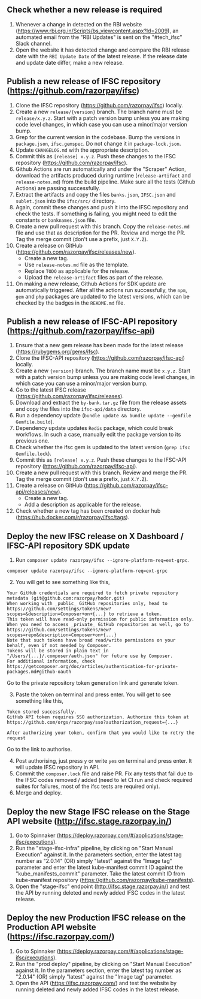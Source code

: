 ## Check whether a new release is required
1. Whenever a change in detected on the RBI website (https://www.rbi.org.in/Scripts/bs_viewcontent.aspx?Id=2009), an automated email from the "RBI Updates" is sent on the "#tech_ifsc" Slack channel.
2. Open the website it has detected change and compare the RBI release date with the `RBI Update Date` of the latest release. If the release date and update date differ, make a new release.

## Publish a new release of IFSC repository (https://github.com/razorpay/ifsc)
1. Clone the IFSC repository (https://github.com/razorpay/ifsc) locally.
2. Create a new `release/{version}` branch. The branch name must be `release/x.y.z`. Start with a patch version bump unless you are making code level changes, in which case you can use a minor/major version bump.
3. Grep for the current version in the codebase. Bump the versions in `package.json`, `ifsc.gemspec`. Do not change it in `package-lock.json`.
4. Update `CHANGELOG.md` with the appropriate description.
5. Commit this as `[release] x.y.z`. Push these changes to the IFSC repository (https://github.com/razorpay/ifsc).
6. Github Actions are run automatically and under the "Scraper" Action, download the artifacts produced during runtime (`release-artifact` and `release-notes.md`) from the build pipeline. Make sure all the tests (Github Actions) are passing successfully.
7. Extract the artifacts and copy the files `banks.json`, `IFSC.json` and `sublet.json` into the `ifsc/src/` directory.
8. Again, commit these changes and push it into the IFSC repository and check the tests. If something is failing, you might need to edit the constants or `banknames.json` file.
9. Create a new pull request with this branch. Copy the `release-notes.md` file and use that as description for the PR. Review and merge the PR. Tag the merge commit (don't use a prefix, just `X.Y.Z`).
10. Create a release on GitHub (https://github.com/razorpay/ifsc/releases/new).
    - Create a new tag.
    - Use `release-notes.md` file as the template.
    - Replace `TODO` as applicable for the release.
    - Upload the `release-artifact` files as part of the release.
11. On making a new release, Github Actions for SDK update are automatically triggered. After all the actions run successfully, the `npm`, `gem` and `php` packages are updated to the latest versions, which can be checked by the badges in the `README.md` file.

## Publish a new release of IFSC-API repository (https://github.com/razorpay/ifsc-api)
1. Ensure that a new gem release has been made for the latest release (https://rubygems.org/gems/ifsc).
2. Clone the IFSC-API repository (https://github.com/razorpay/ifsc-api) locally.
3. Create a new `{version}` branch. The branch name must be `x.y.z`. Start with a patch version bump unless you are making code level changes, in which case you can use a minor/major version bump.
4. Go to the latest IFSC release (https://github.com/razorpay/ifsc/releases).
5. Download and extract the `by-bank.tar.gz` file from the release assets and copy the files into the `ifsc-api/data` directory.
6. Run a dependency update (`bundle update && bundle update --gemfile Gemfile.build`).
7. Dependency update updates `Redis` package, which could break workflows. In such a case, manually edit the package version to its previous one.
8. Check whether the ifsc gem is updated to the latest version (`grep ifsc Gemfile.lock`).
9. Commit this as `[release] x.y.z`. Push these changes to the IFSC-API repository (https://github.com/razorpay/ifsc-api).
10. Create a new pull request with this branch. Review and merge the PR. Tag the merge commit (don't use a prefix, just `X.Y.Z`).
11. Create a release on GitHub (https://github.com/razorpay/ifsc-api/releases/new).
    - Create a new tag.
    - Add a description as applicable for the release. 
12. Check whether a new tag has been created on docker hub (https://hub.docker.com/r/razorpay/ifsc/tags).

## Deploy the new IFSC release on X Dashboard / IFSC-API repository SDK update

1. Run `composer update razorpay/ifsc --ignore-platform-req=ext-grpc`.
```
composer update razorpay/ifsc --ignore-platform-req=ext-grpc
```
2. You will get to see something like this,
```
Your GitHub credentials are required to fetch private repository metadata (git@github.com:razorpay/hodor.git)
When working with _public_ GitHub repositories only, head to https://github.com/settings/tokens/new?scopes=&description=Composer+on+{...} to retrieve a token.
This token will have read-only permission for public information only.
When you need to access _private_ GitHub repositories as well, go to https://github.com/settings/tokens/new?scopes=repo&description=Composer+on+{...} 
Note that such tokens have broad read/write permissions on your behalf, even if not needed by Composer.
Tokens will be stored in plain text in "/Users/{...}/.composer/auth.json" for future use by Composer.
For additional information, check https://getcomposer.org/doc/articles/authentication-for-private-packages.md#github-oauth
```
Go to the private repository token generation link and generate token.  

3. Paste the token on terminal and press enter. You will get to see something like this,
```
Token stored successfully.
GitHub API token requires SSO authorization. Authorize this token at https://github.com/orgs/razorpay/sso?authorization_request={...}

After authorizing your token, confirm that you would like to retry the request
```
Go to the link to authorise.  

4. Post authorising, just press `y` or write `yes` on terminal and press enter. It will update IFSC repository in API.
5. Commit the `composer.lock` file and raise PR. Fix any tests that fail due to the IFSC codes removed / added (need to let CI run and check required suites for failures, most of the ifsc tests are required only).
6. Merge and deploy.

## Deploy the new Stage IFSC release on the Stage API website (http://ifsc.stage.razorpay.in/)  
1. Go to Spinnaker (https://deploy.razorpay.com/#/applications/stage-ifsc/executions).
2. Run the "stage-ifsc-infra" pipeline, by clicking on "Start Manual Execution" against it. In the parameters section, enter the latest tag number as "2.0.14" (OR) simply "latest" against the "Image tag" parameter and enter the latest kube-manifest commit ID against the "kube_manifests_commit" parameter. Take the latest commit ID from kube-manifest repository (https://github.com/razorpay/kube-manifests).
3. Open the "stage-ifsc" endpoint (http://ifsc.stage.razorpay.in/) and test the API by running deleted and newly added IFSC codes in the latest release.

## Deploy the new Production IFSC release on the Production API website (https://ifsc.razorpay.com/)  
1. Go to Spinnaker (https://deploy.razorpay.com/#/applications/stage-ifsc/executions).
2. Run the "prod deploy" pipeline, by clicking on "Start Manual Execution" against it. In the parameters section, enter the latest tag number as "2.0.14" (OR) simply "latest" against the "Image tag" parameter.
3. Open the API (https://ifsc.razorpay.com/)  and test the website by running deleted and newly added IFSC codes in the latest release.